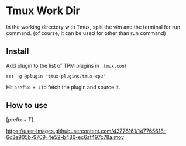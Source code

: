 # Tmux Work Dir

In the working directory with Tmux,
split the vim and the terminal for run command.
(of course, it can be used for other than run command)

## Install

Add plugin to the list of TPM plugins in `.tmux.conf`

```shell
set -g @plugin 'tmux-plugins/tmux-cpu'
```

Hit `prefix + I` to fetch the plugin and source it.

## How to use

[prefix + T]

https://user-images.githubusercontent.com/43776161/147765618-6c3e905b-9709-4e52-b486-ec6af497c78a.mov


